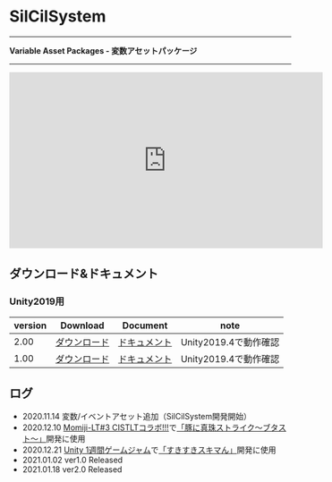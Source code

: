 # SilCilSystem

---

**Variable Asset Packages - 変数アセットパッケージ**

---

<iframe width="560" height="315" src="https://www.youtube.com/embed/DkAiWmwC7YA" frameborder="0" allow="autoplay; encrypted-media" allowfullscreen></iframe>

## ダウンロード&ドキュメント

### Unity2019用

|version|Download|Document|note|
|-|-|-|-|
|2.00|[ダウンロード][release:ver200]|[ドキュメント][page:ver200]|Unity2019.4で動作確認|
|1.00|[ダウンロード][release:ver100]|[ドキュメント][page:ver100]|Unity2019.4で動作確認|

## ログ

- 2020.11.14 変数/イベントアセット追加（SilCilSystem開発開始）
- 2020.12.10 [Momiji-LT#3 CISTLTコラボ!!!][page:Momiji-LT#3]で[「豚に真珠ストライク〜ブタスト〜」][page:butasuto]開発に使用
- 2020.12.21 [Unity 1週間ゲームジャム][page:unity1week_akeru]で[「すきすきスキマん」][page:sukisukisukiman]開発に使用
- 2021.01.02 ver1.0 Released
- 2021.01.18 ver2.0 Released

<!--- 参照 --->

<!--- Releases --->
[release:ver100]: https://github.com/TeamAojilu/UnityTeamDevTemplate/releases/download/v1.0/SilCilSystem_unity2019_ver100.unitypackage
[page:ver100]: ver100/index.md

[release:ver200]: https://github.com/TeamAojilu/UnityTeamDevTemplate/releases/download/v2.0/SilCilSystem_ver2.0.0.unitypackage
[page:ver200]: ver200/index.md

<!--- Log --->
[page:Momiji-LT#3]: https://connpass.com/event/197692
[page:butasuto]: https://unityroom.com/games/butasuto
[page:unity1week_akeru]: https://unityroom.com/unity1weeks/18
[page:sukisukisukiman]: https://unityroom.com/games/sukisukisukiman
